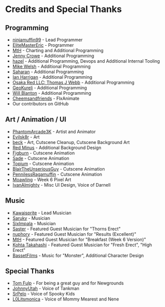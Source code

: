 # Credits and Special Thanks

## Programming
- [ninjamuffin99](https://twitter.com/ninja_muffin99) - Lead Programmer
- [EliteMasterEric](https://twitter.com/EliteMasterEric) - Programmer
- [MtH](https://twitter.com/emmnyaa) - Charting and Additional Programming
- [Jenny Crowe](https://twitter.com/JennyCrowe) - Additional Programming
- [hazel](https://twitter.com/hazel) - Additional Programming, Devops and Additional Internal Tooling
- [Mike Welsh](https://tilde.town/~herschel/) - Additional Programming
- [Saharan](https://twitter.com/shr_id) - Additional Programming
- [Ian Harrigan](https://twitter.com/IanHarrigan) - Additional Programming
- [Osaka Red LLC: Thomas J Webb](https://haxe.social/@tjw) - Additional Programming
- [GeoKureli](https://twitter.com/Geokureli/) - Additional Programming
- [Will Blanton](https://twitter.com/WillBlanton) - Additional Programming
- [Cheemsandfriends](https://twitter.com/Cheemsandfriends) - FlxAnimate
- Our contributors on GitHub

## Art / Animation / UI
- [PhantomArcade3K](https://twitter.com/phantomarcade3k) - Artist and Animator
- [Evilsk8r](https://twitter.com/evilsk8r) - Art
- [beck](https://twitter.com/beck) - Art, Cutscene Cleanup, Cutscene Background Art
- [Red Minus](https://twitter.com/RedMinus) - Additional Background Design
- [Figburn](https://twitter.com/Figburn) - Cutscene Animation
- [Sade](https://twitter.com/Sade) - Cutscene Animation
- [Topium](https://twitter.com/Topium) - Cutscene Animation
- [BlairTheUnseriousGuy](https://twitter.com/BlairTheUnseriousGuy) - Cutscene Animation
- [PennilessRagamuffin](https://twitter.com/PennilessRagamuffin) - Cutscene Animation
- [Moawling](https://twitter.com/moawko) - Week 6 Pixel Art
- [IvanAlmighty](https://twitter.com/IvanA1mighty) - Misc UI Design, Voice of Darnell

## Music
- [Kawaisprite](https://twitter.com/kawaisprite) - Lead Musician
- [Saruky](https://twitter.com/Saruky__) - Musician
- [SixImpala](https://twitter.com/siximpalasix) - Musician
- [Saster](https://twitter,com/sub0ru) - Featured Guest Musician for "Thorns Erect"
- [nuphory](https://twitter.com/nuphory) - Featured Guest Musician for "Results (Excellent)"
- [MtH](https://twitter.com/emmnyaa) - Featured Guest Musician for "Breakfast (Week 6 Version)"
- [Kohta Takahashi](https://twitter.com/kohta09) - Featured Guest Musician for "Fresh Erect", "High Erect"
- [BassetFilms](https://twitter.com/Bassetfilms) - Music for "Monster", Additional Character Design

## Special Thanks
- [Tom Fulp](https://twitter.com/tomfulp) - For being a great guy and for Newgrounds
- [JohnnyUtah](https://twitter.com/JohnnyUtahNG/) - Voice of Tankman
- [SrPelo](https://twitter.com/SrPelo) - Voice of Spooky Kids
- [L0Litsmonica](https://twitter.com/L0Litsmonica) - Voice of Mommy Mearest and Nene
